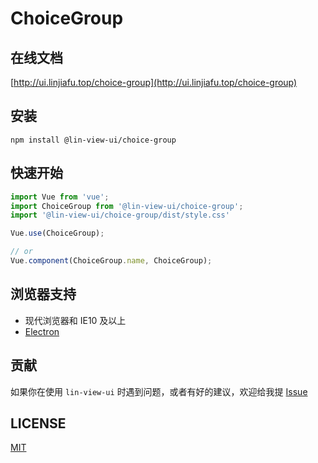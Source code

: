 # ChoiceGroup


## 在线文档

[http://ui.linjiafu.top/choice-group](http://ui.linjiafu.top/choice-group)


## 安装

```
npm install @lin-view-ui/choice-group
```

## 快速开始

```javascript
import Vue from 'vue';
import ChoiceGroup from '@lin-view-ui/choice-group';
import '@lin-view-ui/choice-group/dist/style.css'

Vue.use(ChoiceGroup);

// or
Vue.component(ChoiceGroup.name, ChoiceGroup);
```

## 浏览器支持

- 现代浏览器和 IE10 及以上
- [Electron](http://electron.atom.io/)

## 贡献

如果你在使用 `lin-view-ui` 时遇到问题，或者有好的建议，欢迎给我提 [Issue](https://github.com/c10342/lin-view-ui/issues)

## LICENSE

[MIT](https://github.com/c10342/lin-view-ui/blob/master/LICENSE)
